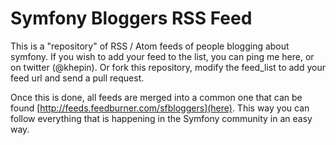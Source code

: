 # Symfony Bloggers RSS Feed

This is a "repository" of RSS / Atom feeds of people blogging about symfony. If you wish to add your feed to the list, you can ping me here, or on twitter (@khepin). Or fork this repository, modify the feed_list to add your feed url and send a pull request.

Once this is done, all feeds are merged into a common one that can be found [http://feeds.feedburner.com/sfbloggers](here). This way you can follow everything that is happening in the Symfony community in an easy way.
